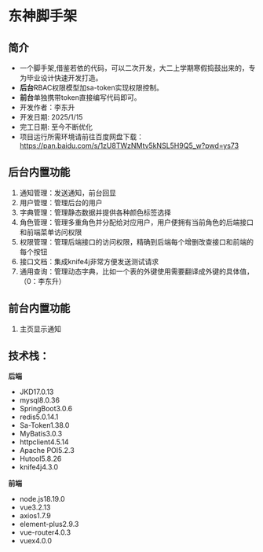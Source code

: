 # 东神脚手架

## 简介

* 一个脚手架,借鉴若依的代码，可以二次开发，大二上学期寒假捣鼓出来的，专为毕业设计快速开发打造。
* **后台**RBAC权限模型加sa-token实现权限控制。
* **前台**单独携带token直接编写代码即可。
* 开发作者：李东升
* 开发日期: 2025/1/15
* 完工日期: 至今不断优化
* 项目运行所需环境请前往百度网盘下载：https://pan.baidu.com/s/1zU8TWzNMtv5kNSL5H9Q5_w?pwd=ys73

## 后台内置功能

1. 通知管理：发送通知，前台回显
2. 用户管理：管理后台的用户
3. 字典管理：管理静态数据并提供各种颜色标签选择
4. 角色管理：管理多重角色并分配给对应用户，用户便拥有当前角色的后端接口和前端菜单访问权限
5. 权限管理：管理后端接口的访问权限，精确到后端每个增删改查接口和前端的每个按钮
6. 接口文档：集成knife4j非常方便发送测试请求
7. 通用查询：管理动态字典，比如一个表的外键使用需要翻译成外键的具体值，（0：李东升）

## 前台内置功能

1. 主页显示通知

## 技术栈：

**后端**

* JKD17.0.13
* mysql8.0.36
* SpringBoot3.0.6
* redis5.0.14.1
* Sa-Token1.38.0
* MyBatis3.0.3
* httpclient4.5.14
* Apache POI5.2.3
* Hutool5.8.26
* knife4j4.3.0

**前端**

* node.js18.19.0
* vue3.2.13
* axios1.7.9
* element-plus2.9.3
* vue-router4.0.3
* vuex4.0.0
